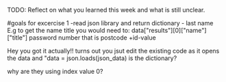 TODO: Reflect on what you learned this week and what is still unclear.

#goals for excercise 1
-read json library and return dictionary
    - last name
        E.g to get the name title you would need to:
         data["results"][0]["name"]["title"]
    password
    number that is postcode +id-value

Hey you got it actually!!
turns out you jsut edit the existing code as it opens the data and "data = json.loads(json_data) is the dictionary?

why are they using index value 0?